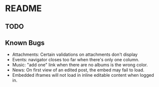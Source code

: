 # README
## TODO

## Known Bugs
* Attachments: Certain validations on attachments don't display
* Events: navigator closes too far when there's only one column.
* Music: "add one" link when there are no albums is the wrong color.
* News: On first view of an edited post, the embed may fail to load.
* Embedded iframes will not load in inline editable content when logged in.
